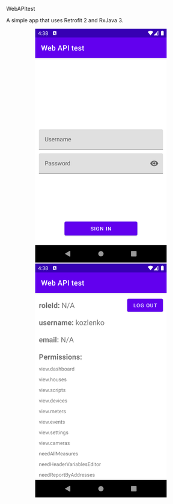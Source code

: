 WebAPItest

A simple app that uses Retrofit 2 and RxJava 3.

<p align="center">
  <img src="https://github.com/UmmmUsername/WebAPItest/blob/master/pictures/Screenshot_1631741918.png" width="350" title="Auth screen">
  <img src="https://github.com/UmmmUsername/WebAPItest/blob/master/pictures/Screenshot_1631741931.png" width="350" title="Main screen">
</p>
